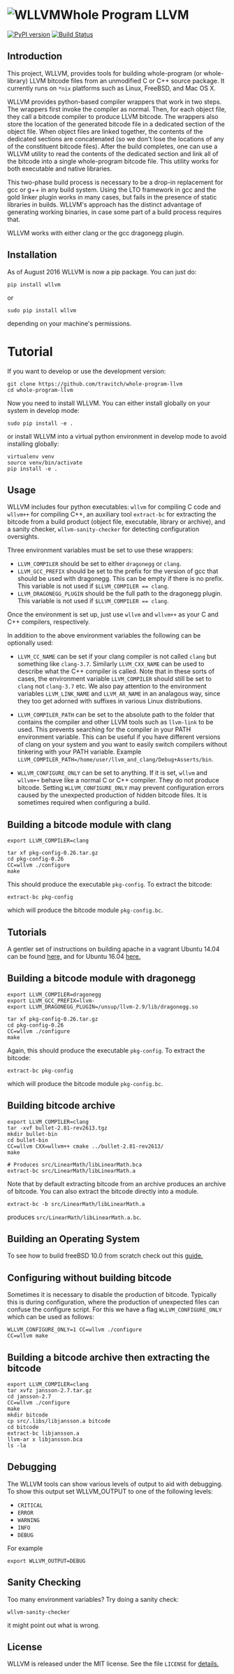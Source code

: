 ![WLLVM](https://github.com/SRI-CSL/whole-program-llvm/blob/master/img/dragon128x128.png?raw_true)Whole Program LLVM
==================
[![PyPI version](https://badge.fury.io/py/wllvm.svg)](https://badge.fury.io/py/wllvm)
[![Build Status](https://travis-ci.org/SRI-CSL/whole-program-llvm.svg?branch=master)](https://travis-ci.org/SRI-CSL/whole-program-llvm)


Introduction
------------

This project, WLLVM, provides tools for building whole-program (or
whole-library) LLVM bitcode files from an unmodified C or C++
source package. It currently runs on `*nix` platforms such as Linux,
FreeBSD, and Mac OS X.

WLLVM provides python-based compiler wrappers that work in two
steps. The wrappers first invoke the compiler as normal. Then, for
each object file, they call a bitcode compiler to produce LLVM
bitcode. The wrappers also store the location of the generated bitcode
file in a dedicated section of the object file.  When object files are
linked together, the contents of the dedicated sections are
concatenated (so we don't lose the locations of any of the constituent
bitcode files). After the build completes, one can use a WLLVM
utility to read the contents of the dedicated section and link all of
the bitcode into a single whole-program bitcode file. This utility
works for both executable and native libraries.

This two-phase build process is necessary to be a drop-in replacement
for gcc or g++ in any build system.  Using the LTO framework in gcc
and the gold linker plugin works in many cases, but fails in the
presence of static libraries in builds.  WLLVM's approach has the
distinct advantage of generating working binaries, in case some part
of a build process requires that.

WLLVM works with either clang or the gcc dragonegg plugin.

Installation
------------

As of August 2016 WLLVM is now a pip package. You can just do:

    pip install wllvm

or 

    sudo pip install wllvm

depending on your machine's permissions.


Tutorial
=======
If you want to develop or use the development version:

```
git clone https://github.com/travitch/whole-program-llvm
cd whole-program-llvm
```

Now you need to install WLLVM. You can either install
globally on your system in develop mode:

```
sudo pip install -e .
```

or install WLLVM into a virtual python environment
in develop mode to avoid installing globally:

```
virtualenv venv
source venv/bin/activate
pip install -e .
```



Usage
-----

WLLVM includes four python executables: `wllvm` for compiling C code
and `wllvm++` for compiling C++, an auxiliary tool `extract-bc` for
extracting the bitcode from a build product (object file, executable, library
or archive), and a sanity checker, `wllvm-sanity-checker` for detecting
configuration oversights.

Three environment variables must be set to use these wrappers:

 * `LLVM_COMPILER` should be set to either `dragonegg` or `clang`.
 * `LLVM_GCC_PREFIX` should be set to the prefix for the version of gcc that should
   be used with dragonegg.  This can be empty if there is no prefix.  This variable is
   not used if `$LLVM_COMPILER == clang`.
 * `LLVM_DRAGONEGG_PLUGIN` should be the full path to the dragonegg plugin.  This
   variable is not used if `$LLVM_COMPILER == clang`.

Once the environment is set up, just use `wllvm` and `wllvm++` as your C
and C++ compilers, respectively.


In addition to the above environment variables the following can be optionally used:

 * `LLVM_CC_NAME` can be set if your clang compiler is not called `clang` but
    something like `clang-3.7`. Similarly `LLVM_CXX_NAME` can be used to describe
    what the C++ compiler is called. Note that in these sorts of cases, the environment
    variable `LLVM_COMPILER` should still be set to `clang` not `clang-3.7` etc.
    We also pay attention to the environment variables `LLVM_LINK_NAME` and `LLVM_AR_NAME` in an
    analagous way,  since they too get adorned with suffixes in various Linux distributions.

 * `LLVM_COMPILER_PATH` can be set to the absolute path to the folder that
   contains the compiler and other LLVM tools such as `llvm-link` to be used.
   This prevents searching for the compiler in your PATH environment variable.
   This can be useful if you have different versions of clang on your system
   and you want to easily switch compilers without tinkering with your PATH
   variable.
   Example `LLVM_COMPILER_PATH=/home/user/llvm_and_clang/Debug+Asserts/bin`.

* `WLLVM_CONFIGURE_ONLY` can be set to anything. If it is set, `wllvm`
   and `wllvm++` behave like a normal C or C++ compiler. They do not
   produce bitcode.  Setting `WLLVM_CONFIGURE_ONLY` may prevent
   configuration errors caused by the unexpected production of hidden
   bitcode files. It is sometimes required when configuring a build.





Building a bitcode module with clang
------------------------------------

    export LLVM_COMPILER=clang

    tar xf pkg-config-0.26.tar.gz
    cd pkg-config-0.26
    CC=wllvm ./configure
    make

This should produce the executable `pkg-config`. To extract the bitcode:

    extract-bc pkg-config

which will produce the bitcode module `pkg-config.bc`.


Tutorials
---------

A gentler set of instructions on building apache in a vagrant Ubuntu 14.04 can be found
[here,](https://github.com/SRI-CSL/whole-program-llvm/blob/master/doc/tutorial.md) and for Ubuntu 16.04 [here.](https://github.com/SRI-CSL/whole-program-llvm/blob/master/doc/tutorial-ubuntu-16.04.md)

Building a bitcode module with dragonegg
----------------------------------------

    export LLVM_COMPILER=dragonegg
    export LLVM_GCC_PREFIX=llvm-
    export LLVM_DRAGONEGG_PLUGIN=/unsup/llvm-2.9/lib/dragonegg.so

    tar xf pkg-config-0.26.tar.gz
    cd pkg-config-0.26
    CC=wllvm ./configure
    make

Again, this should produce the executable `pkg-config`. To extract the bitcode:

    extract-bc pkg-config

which will produce the bitcode module `pkg-config.bc`.


Building bitcode archive
------------------------

    export LLVM_COMPILER=clang
    tar -xvf bullet-2.81-rev2613.tgz
    mkdir bullet-bin
    cd bullet-bin
    CC=wllvm CXX=wllvm++ cmake ../bullet-2.81-rev2613/
    make

    # Produces src/LinearMath/libLinearMath.bca
    extract-bc src/LinearMath/libLinearMath.a

Note that by default extracting bitcode from an archive produces
an archive of bitcode. You can also extract the bitcode directly into a module.

    extract-bc -b src/LinearMath/libLinearMath.a

produces `src/LinearMath/libLinearMath.a.bc`.



Building an Operating System
----------------------------

To see how to build freeBSD 10.0 from scratch check out this
[guide.](https://github.com/SRI-CSL/whole-program-llvm/blob/master/doc/tutorial-freeBSD.md)


Configuring without building bitcode
------------------------------------

Sometimes it is necessary to disable the production of bitcode.
Typically this is during configuration, where the production
of unexpected files can confuse the configure script. For this
we have a flag `WLLVM_CONFIGURE_ONLY` which can be used as
follows:

    WLLVM_CONFIGURE_ONLY=1 CC=wllvm ./configure
    CC=wllvm make


Building a bitcode archive then extracting the bitcode
------------------------------------------------------

    export LLVM_COMPILER=clang
    tar xvfz jansson-2.7.tar.gz
    cd jansson-2.7
    CC=wllvm ./configure
    make
    mkdir bitcode
    cp src/.libs/libjansson.a bitcode
    cd bitcode
    extract-bc libjansson.a
    llvm-ar x libjansson.bca
    ls -la

    



Debugging
---------

The WLLVM tools can show various levels of output to aid with debugging.
To show this output set WLLVM_OUTPUT to one of the following levels:

 * `CRITICAL`
 * `ERROR`
 * `WARNING`
 * `INFO`
 * `DEBUG`

For example

    export WLLVM_OUTPUT=DEBUG


Sanity Checking
---------------

Too many environment variables? Try doing a sanity check:

```
wllvm-sanity-checker
```
it might point out what is wrong.


License
-------

WLLVM is released under the MIT license. See the file `LICENSE` for [details.](https://github.com/SRI-CSL/whole-program-llvm/blob/master/LICENSE)
